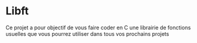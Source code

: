 # Libft
Ce projet a pour objectif de vous faire coder en C une 
librairie de fonctions usuelles que vous pourrez 
utiliser dans tous vos prochains projets
